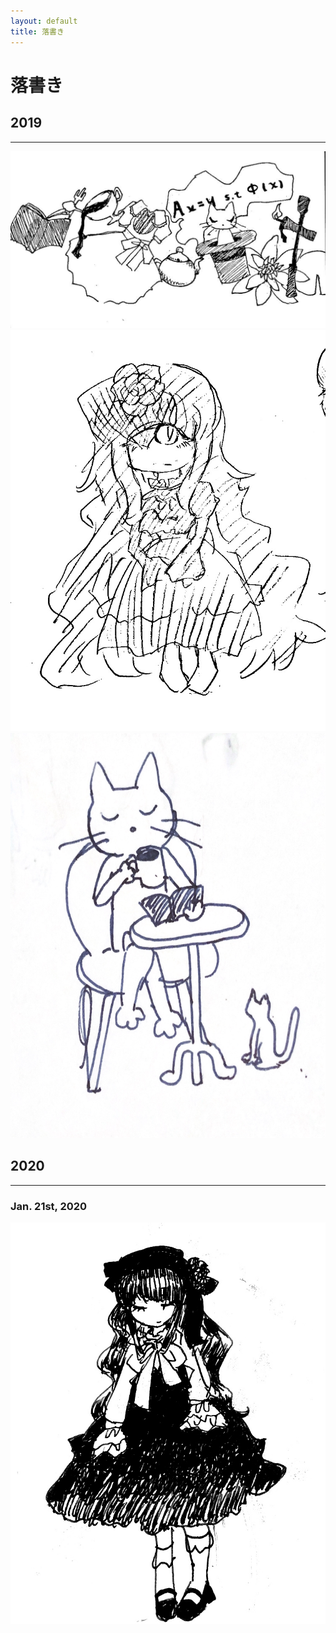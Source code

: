 ```yaml
---
layout: default
title: 落書き
---
```


# 落書き

## 2019
---
![image](/assets/images/scribble/2019/IMG_1102.JPG)
![image](/assets/images/scribble/2019/IMG_1112.jpg)
![image](/assets/images/scribble/2019/XDgik.png)

## 2020
---

### Jan. 21st, 2020

![image](/assets/images/scribble/2020/IMG_1212.jpg)


